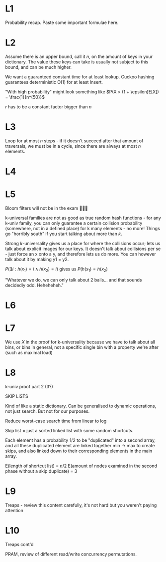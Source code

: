 # L1

Probability recap. Paste some important formulae here.

# L2 

Assume there is an upper bound, call it $n$, on the amount of keys in your dictionary. The value these keys can take is usually not subject to this bound, and can be much higher.

We want a guaranteed constant time for at least lookup. Cuckoo hashing guarantees deterministic O(1) for at least Insert.

"With high probability" might look something like $P(X > (1 + \epsilon)E[X]) = \frac{1}{n^{50}}$

$r$ has to be a constant factor bigger than $n$

# L3

Loop for at most $n$ steps - if it doesn't succeed after that amount of traversals, we must be in a cycle, since there are always at most $n$ elements.

# L4


# L5

Bloom filters will not be in the exam 🦀🦀🦀

k-universal families are not as good as true random hash functions - for any k-univ family, you can only guarantee a certain collision probability (somewhere, not in a defined place) for k many elements - no more! Things go "horribly south" if you start talking about more than $k$.

Strong $k$-universality gives us a place for where the collisions occur; lets us talk about explicit images for our keys. It doesn't talk about collisions per se - just force an x onto a y, and therefore lets us do more. You can however talk about it by making y1 = y2.

$P(\exists i : h(x_1) = i \land h(x_2) = i)$ gives us $P(h(x_1) = h(x_2)$

"Whatever we do, we can only talk about 2 balls... and that sounds decidedly odd. Heheheheh."

# L6

# L7

We use $X$ in the proof for k-universality because we have to talk about all bins, or bins in general, not a specific single bin with a property we're after (such as maximal load)

# L8

k-univ proof part 2 (3?)

SKIP LISTS

Kind of like a static dictionary. Can be generalised to dynamic operations, not just search. But not for our purposes.

Reduce worst-case search time from linear to log

Skip list = just a sorted linked list with some random shortcuts.

Each element has a probability 1/2 to be "duplicated" into a second array, and all these duplicated element are linked together min -> max to create skips, and also linked down to their corresponding elements in the main array.

E(length of shortcut list) = $n/2$
E(amount of nodes examined in the second phase without a skip duplicate) = $3$

# L9

Treaps - review this content carefully, it's not hard but you weren't paying attention

# L10

Treaps cont'd

PRAM, review of different read/write concurrency permutations.